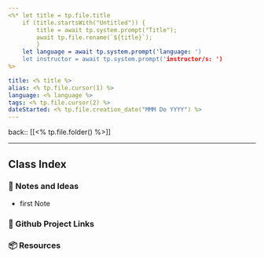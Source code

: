 ```yaml
---
<%* let title = tp.file.title 
	if (title.startsWith("Untitled")) { 
		title = await tp.system.prompt("Title"); 
		await tp.file.rename(`${title}`); 
		}
	let language = await tp.system.prompt('language: ')
	let instructor = await tp.system.prompt('instructor/s: ')
%>

title: <% title %>
alias: <% tp.file.cursor(1) %>
language: <% language %>
tags: <% tp.file.cursor(2) %>
dateStarted: <% tp.file.creation_date("MMM Do YYYY") %>
---
```


back::  [[<% tp.file.folder() %>]]

___


## Class Index




### 📜 Notes and Ideas

-   first Note



### 🔗 Github Project Links




### 📦 Resources
